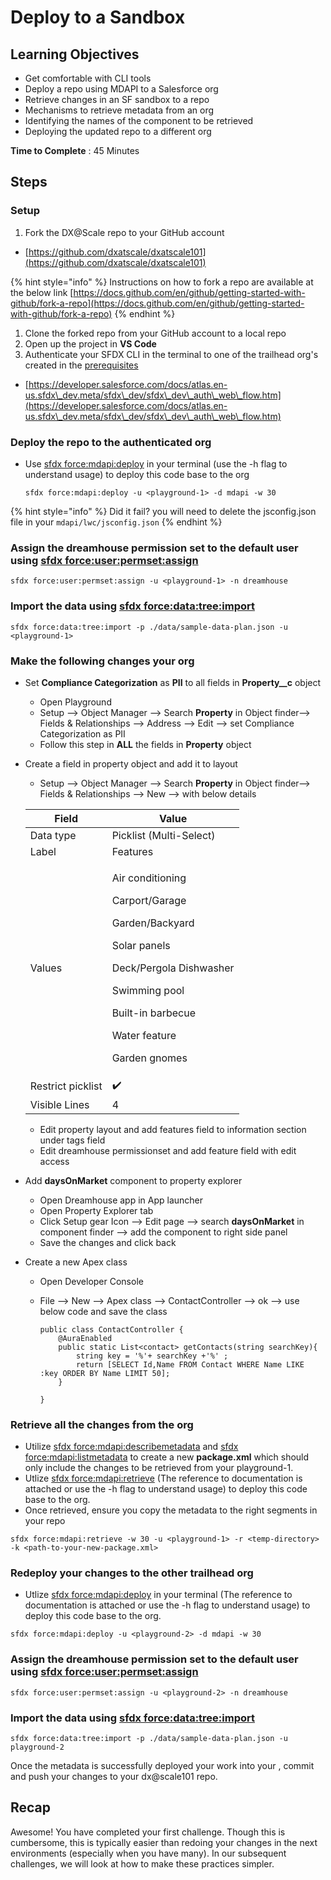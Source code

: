 # Deploy to a Sandbox

## Learning Objectives

* Get comfortable with CLI tools
* Deploy a repo using MDAPI to a Salesforce org
* Retrieve changes in an SF sandbox to a repo
* Mechanisms to retrieve metadata from an org
* Identifying the names of the component to be retrieved
* Deploying the updated repo to a different org

**Time to Complete** : 45 Minutes

## Steps

### Setup

1. Fork the DX@Scale repo to your GitHub account

* [https://github.com/dxatscale/dxatscale101](https://github.com/dxatscale/dxatscale101)

{% hint style="info" %}
Instructions on how to fork a repo are available at the below link [https://docs.github.com/en/github/getting-started-with-github/fork-a-repo](https://docs.github.com/en/github/getting-started-with-github/fork-a-repo)
{% endhint %}

1. Clone the forked repo from your GitHub account to a local repo
2. Open up the project in **VS Code**
3. Authenticate your SFDX CLI in the terminal to one of the trailhead org's created in the [prerequisites](../prerequisites.md)

* [https://developer.salesforce.com/docs/atlas.en-us.sfdx\_dev.meta/sfdx\_dev/sfdx\_dev\_auth\_web\_flow.htm](https://developer.salesforce.com/docs/atlas.en-us.sfdx\_dev.meta/sfdx\_dev/sfdx\_dev\_auth\_web\_flow.htm)

### Deploy the repo to the authenticated org

*   Use [sfdx force:mdapi:deploy](https://developer.salesforce.com/docs/atlas.en-us.sfdx\_cli\_reference.meta/sfdx\_cli\_reference/cli\_reference\_force\_mdapi.htm#cli\_reference\_deploy) in your terminal (use the -h flag to understand usage) to deploy this code base to the org

    ```
    sfdx force:mdapi:deploy -u <playground-1> -d mdapi -w 30
    ```

{% hint style="info" %}
Did it fail? you will need to delete the jsconfig.json file in your `mdapi/lwc/jsconfig.json`
{% endhint %}

### Assign the dreamhouse permission set to the default user using [sfdx force:user:permset:assign](https://developer.salesforce.com/docs/atlas.en-us.sfdx\_cli\_reference.meta/sfdx\_cli\_reference/cli\_reference\_force\_user.htm#cli\_reference\_permset\_assign)

```
sfdx force:user:permset:assign -u <playground-1> -n dreamhouse
```

### Import the data using [sfdx force:data:tree:import](https://developer.salesforce.com/docs/atlas.en-us.sfdx\_cli\_reference.meta/sfdx\_cli\_reference/cli\_reference\_force\_data.htm#cli\_reference\_tree\_import)

```
sfdx force:data:tree:import -p ./data/sample-data-plan.json -u <playground-1>
```

### Make the following changes your org

* Set **Compliance Categorization** as **PII** to all fields in **Property\_\_c** object
  * Open Playground
  * Setup --> Object Manager --> Search **Property** in Object finder--> Fields & Relationships --> Address --> Edit --> set Compliance Categorization as PII
  * Follow this step in **ALL** the fields in **Property** object
*   Create a field in property object and add it to layout

    * Setup --> Object Manager --> Search **Property** in Object finder--> Fields & Relationships --> New --> with below details

    | Field             | Value                                                                                                                                                                                                   |
    | ----------------- | ------------------------------------------------------------------------------------------------------------------------------------------------------------------------------------------------------- |
    | Data type         | Picklist (Multi-Select)                                                                                                                                                                                 |
    | Label             | Features                                                                                                                                                                                                |
    | Values            | <p>Air conditioning</p><p>Carport/Garage</p><p>Garden/Backyard</p><p>Solar panels</p><p>Deck/Pergola Dishwasher</p><p>Swimming pool</p><p>Built-in barbecue</p><p>Water feature</p><p>Garden gnomes</p> |
    | Restrict picklist | ✔️                                                                                                                                                                                                      |
    | Visible Lines     | 4                                                                                                                                                                                                       |

    * Edit property layout and add features field to information section under tags field
    * Edit dreamhouse permissionset and add feature field with edit access
* Add **daysOnMarket** component to property explorer
  * Open Dreamhouse app in App launcher
  * Open Property Explorer tab
  * Click Setup gear Icon --> Edit page --> search **daysOnMarket** in component finder --> add the component to right side panel
  * Save the changes and click back
* Create a new Apex class
  * Open Developer Console
  *   File --> New --> Apex class --> ContactController --> ok --> use below code and save the class

      ```
      public class ContactController {
          @AuraEnabled
          public static List<contact> getContacts(string searchKey){
              string key = '%'+ searchKey +'%' ;
              return [SELECT Id,Name FROM Contact WHERE Name LIKE :key ORDER BY Name LIMIT 50];
          }

      }
      ```

### Retrieve all the changes from the org

* Utilize [sfdx force:mdapi:describemetadata](https://developer.salesforce.com/docs/atlas.en-us.sfdx\_cli\_reference.meta/sfdx\_cli\_reference/cli\_reference\_force\_mdapi.htm#cli\_reference\_describemetadata) and [sfdx force:mdapi:listmetadata](https://developer.salesforce.com/docs/atlas.en-us.sfdx\_cli\_reference.meta/sfdx\_cli\_reference/cli\_reference\_force\_mdapi.htm#cli\_reference\_listmetadata) to create a new **package.xml** which should only include the changes to be retrieved from your playground-1.
* Utlize [sfdx force:mdapi:retrieve](https://developer.salesforce.com/docs/atlas.en-us.sfdx\_cli\_reference.meta/sfdx\_cli\_reference/cli\_reference\_force\_mdapi.htm#cli\_reference\_retrieve) (The reference to documentation is attached or use the -h flag to understand usage) to deploy this code base to the org.
* Once retrieved, ensure you copy the metadata to the right segments in your repo

```
sfdx force:mdapi:retrieve -w 30 -u <playground-1> -r <temp-directory> -k <path-to-your-new-package.xml>
```

### Redeploy your changes to the other trailhead org

* Utlize [sfdx force:mdapi:deploy](https://developer.salesforce.com/docs/atlas.en-us.sfdx\_cli\_reference.meta/sfdx\_cli\_reference/cli\_reference\_force\_mdapi.htm#cli\_reference\_deploy) in your terminal (The reference to documentation is attached or use the -h flag to understand usage) to deploy this code base to the org.

```
sfdx force:mdapi:deploy -u <playground-2> -d mdapi -w 30
```

### Assign the dreamhouse permission set to the default user using [sfdx force:user:permset:assign](https://developer.salesforce.com/docs/atlas.en-us.sfdx\_cli\_reference.meta/sfdx\_cli\_reference/cli\_reference\_force\_user.htm#cli\_reference\_permset\_assign)

```
sfdx force:user:permset:assign -u <playground-2> -n dreamhouse
```

### Import the data using [sfdx force:data:tree:import](https://developer.salesforce.com/docs/atlas.en-us.sfdx\_cli\_reference.meta/sfdx\_cli\_reference/cli\_reference\_force\_data.htm#cli\_reference\_tree\_import)

```
sfdx force:data:tree:import -p ./data/sample-data-plan.json -u playground-2
```

Once the metadata is successfully deployed your work into your , commit and push your changes to your dx@scale101 repo.

## Recap

Awesome! You have completed your first challenge. Though this is cumbersome, this is typically easier than redoing your changes in the next environments (especially when you have many). In our subsequent challenges, we will look at how to make these practices simpler.
